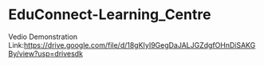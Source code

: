 # EduConnect-Learning_Centre
Vedio Demonstration Link:https://drive.google.com/file/d/18gKIyI9GegDaJALJGZdgfOHnDiSAKGBy/view?usp=drivesdk

